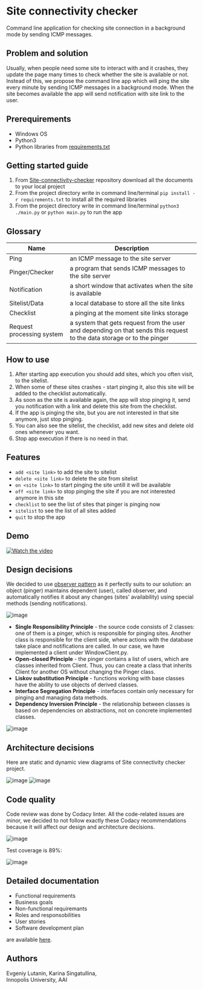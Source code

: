 # Site connectivity checker
Command line application for checking site connection in a background mode by sending ICMP messages.

## Problem and solution
Usually, when people need some site to interact with and it crashes, they update the page many times to check whether the site is available or not. Instead of this, we propose the command line app which will ping the site every minute by sending ICMP messages in a background mode. When the site becomes available the app will send notification with site link to the user.

## Prerequirements
* Windows OS
* Python3
* Python libraries from [requirements.txt](https://github.com/curlykorine/Site-connectivity-checker/blob/main/requirements.txt)

## Getting started guide
1. From [Site-connectivity-checker](https://github.com/curlykorine/Site-connectivity-checker) repository download all the documents to your local project
2. From the project directory write in command line/terminal `pip install -r requirements.txt` to install all the required libraries 
3. From the project directory write in command line/terminal `python3 ./main.py` or `python main.py` to run the app

## Glossary
Name                      | Description
--------------------------|--------------------------------------------------------------------
Ping                      | an ICMP message to the site server
Pinger/Checker            | a program that sends ICMP messages to the site server
Notification              | a short window that activates when the site is available
Sitelist/Data             | a local database to store all the site links
Checklist                 | a pinging at the moment site links storage 
Request processing system | a system that gets request from the user and depending on that sends this request to the data storage or to the pinger

## How to use
1. After starting app execution you should add sites, which you often visit, to the sitelist.
2. When some of these sites crashes - start pinging it, also this site will be added to the checklist automatically.
3. As soon as the site is available again, the app will stop pinging it, send you notification with a link and delete this site from the checklist.
4. If the app is pinging the site, but you are not interested in that site anymore, just stop pinging.
5. You can also see the sitelist, the checklist, add new sites and delete old ones whenever you want.
6. Stop app execution if there is no need in that.

## Features
* `add <site link>` to add the site to sitelist
* `delete <site link>` to delete the site from sitelist
* `on <site link>` to start pinging the site untill it will be available
* `off <site link>` to stop pinging the site if you are not interested anymore in this site
* `checklist` to see the list of sites that pinger is pinging now
* `sitelist` to see the list of all sites added
* `quit` to stop the app

## Demo
[![Watch the video](https://user-images.githubusercontent.com/69847727/136713783-2b7040e5-2dc7-44b6-b6c4-ae7af00154b1.png)](https://drive.google.com/file/d/1w_hdvoOGDsK3SefBtQSi0vinlsw8ISnz/view?usp=sharing)

## Design decisions
We decided to use [observer pattern](https://en.wikipedia.org/wiki/Observer_pattern) as it perfectly suits to our solution: an object (pinger) maintains dependent (user), called observer, and  automatically notifies it about any changes (sites' availability) using special methods (sending notifications).

![image](https://user-images.githubusercontent.com/69847727/136710676-d5fbc0ea-13d3-4f53-9d64-9a214d0b40e4.png)

* **Single Responsibility Principle** - the source code consists of 2 classes: one of them is a pinger, which is responsible for pinging sites. Another class is responsible for the client side, where actions with the database take place and notifications are called. In our case, we have implemented a client under WindowClient.py.
* **Open-closed Principle** - the pinger contains a list of users, which are classes inherited from Client. Thus, you can create a class that inherits Client for another OS without changing the Pinger class.
* **Liskov substitution Principle** - functions working with base classes have the ability to use objects of derived classes.
* **Interface Segregation Principle** - interfaces contain only necessary for pinging and managing data methods.
* **Dependency Inversion Principle** - the relationship between classes is based on dependencies on abstractions, not on concrete implemented classes.

![image](https://user-images.githubusercontent.com/69847727/134787351-17ae8031-4ecf-41ee-b876-662e076e5a03.png)

## Architecture decisions
Here are static and dynamic view diagrams of Site connectivity checker project.

![image](https://user-images.githubusercontent.com/69847727/136712455-114d9563-2aaf-4b2a-8f51-eb3a5a9a27c7.png)
![image](https://user-images.githubusercontent.com/69847727/134787343-0310f0ba-1a09-4f75-8a11-3a44077a3b41.png)

## Code quality
Code review was done by Codacy linter. 
All the code-related issues are minor, we decided to not follow exactly these Codacy recommendations because it will affect our design and architecture decisions.

![image](https://user-images.githubusercontent.com/69847727/136714236-f8378382-52f7-44d3-89f7-8eaa857206be.png)

Test coverage is 89%:

![image](https://user-images.githubusercontent.com/69847727/136713206-50a5aba2-09c5-43b6-b49d-54a7f150bdb5.png)

## Detailed documentation
- Functional requirements 
- Business goals
- Non-functional requiremants
- Roles and responsobilities
- User stories
- Software development plan 

are available [here](https://docs.google.com/document/d/1Bx1AX4TW_gKB9FUnJ06WlnoAnZJGS-XO/edit?usp=sharing&ouid=100979451983111176819&rtpof=true&sd=true).

## Authors
Evgeniy Lutanin, Karina Singatullina,  
Innopolis University, AAI

